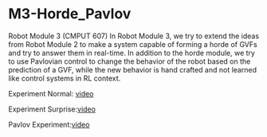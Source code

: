 # M3-Horde_Pavlov
Robot Module 3 (CMPUT 607)
In Robot Module 3, we try to extend the ideas from Robot Module 2 to make a system capable of forming a horde of GVFs and try to answer them in real-time. In addition to the horde module, we try to use Pavlovian control to change the behavior of the robot based on the prediction of a GVF, while the new behavior is hand crafted and not learned like control systems in RL context.

Experiment Normal: [video](https://www.youtube.com/watch?v=UPLRVdJAmHM&feature=youtu.be) 

Experiment Surprise:[video](https://www.youtube.com/watch?v=mvlYu6NRkuA&feature=youtu.be)

Pavlov Experiment:[video](https://www.youtube.com/watch?v=gAbbTlxzPUE&feature=youtu.be)
